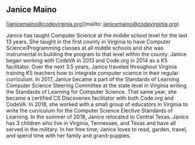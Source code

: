 ## Janice Maino

[janicemaino@codevirginia.org](mailto: janicemaino@codevirginia.org)

Janice has taught Computer Science at the middle school level for the last 13 years.  She taught in the first county in Virginia to have Computer Science/Programming classes at all middle schools and she was instrumental in building the program to that level within the county.  Janice began working with CodeVA in 2013 and Code.org in 2014 as a K5 facilitator.  Over the next 3.5 years, Janice traveled throughout Virginia training K5 teachers how to integrate computer science in their regular curriculum.  In 2017, Janice became a part of the Standards of Learning Computer Science Steering Committee at the state level in Virginia writing the Standards of Learning for Computer Science.  That same year, she became a certified CS Discoveries facilitator with both Code.org and CodeVA.  In 2018, she worked with a small group of educators in Virginia to write the curriculum for the Computer Science Elective Standards of Learning.  In the summer of 2018, Janice relocated to Central Texas.  Janice has 3 children who live in Virginia, Tennessee, and Texas and have all served in the military.  In her free time, Janice loves to read, garden, travel, and spend time with her family and grand-puppies.

